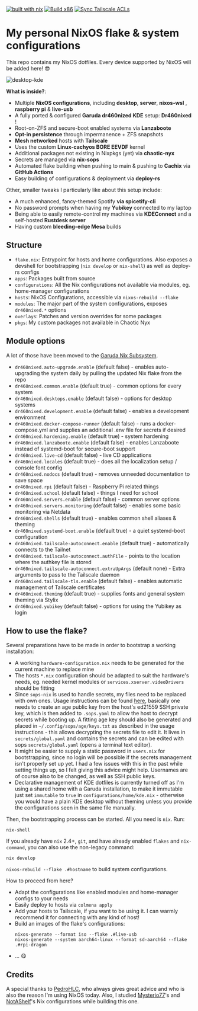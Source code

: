 [![built with nix](https://img.shields.io/static/v1?logo=nixos&logoColor=white&label=&message=Built%20with%20Nix&color=41439a)](https://builtwithnix.org) [![Build x86](https://github.com/dr460nf1r3/dr460nixed/actions/workflows/cachix_x86.yml/badge.svg)](https://github.com/dr460nf1r3/dr460nixed/actions/workflows/cachix_x86.yml) [![Sync Tailscale ACLs](https://github.com/dr460nf1r3/dr460nixed/actions/workflows/tailscale.yml/badge.svg)](https://github.com/dr460nf1r3/dr460nixed/actions/workflows/tailscale.yml)

# My personal NixOS flake & system configurations

This repo contains my NixOS dotfiles. Every device supported by NixOS will be added here! 😎

![desktop-kde](https://i.imgur.com/h3WGSJ4.jpg)

**What is inside?**:

- Multiple **NixOS configurations**, including **desktop**, **server**, **nixos-wsl** , **raspberry pi** & **live-usb**
- A fully ported & configured **Garuda dr460nized KDE** setup: **Dr460nixed** !
- Root-on-ZFS and secure-boot enabled systems via **Lanzaboote**
- **Opt-in persistence** through impermanence + ZFS snapshots
- **Mesh networked** hosts with **Tailscale**
- Uses the custom **Linux-cachyos BORE EEVDF** kernel
- Additional packages not existing in Nixpkgs (yet) via **chaotic-nyx**
- Secrets are managed via **nix-sops**
- Automated flake building when pushing to main & pushing to **Cachix** via **GitHub Actions**
- Easy building of configurations & deployment via **deploy-rs**

Other, smaller tweaks I particularly like about this setup include:

- A much enhanced, fancy-themed Spotify **via spicetify-cli**
- No password prompts when having my **Yubikey** connected to my laptop
- Being able to easily remote-control my machines via **KDEConnect** and a self-hosted **Rustdesk server**
- Having custom **bleeding-edge Mesa** builds

## Structure

- `flake.nix`: Entrypoint for hosts and home configurations. Also exposes a
  devshell for bootstrapping (`nix develop` or `nix-shell`) as well as deploy-rs configs
- `apps`: Packages built from source
- `configurations`: All the Nix configurations not available via modules, eg. home-manager configurations
- `hosts`: NixOS Configurations, accessible via `nixos-rebuild --flake`
- `modules`: The major part of the system configurations, exposes `dr460nixed.*` options
- `overlays`: Patches and version overrides for some packages
- `pkgs`: My custom packages not available in Chaotic Nyx

## Module options

A lot of those have been moved to the [Garuda Nix Subsystem](https://gitlab.com/garuda-linux/garuda-nix-subsystem).

- `dr460nixed.auto-upgrade.enable` (default false) - enables auto-upgrading the system daily by pulling the updated Nix flake from the repo
- `dr460nixed.common.enable` (default true) - common options for every system
- `dr460nixed.desktops.enable` (default false) - options for desktop systems
- `dr460nixed.development.enable` (default false) - enables a development environment
- `dr460nixed.docker-compose-runner` (default false) - runs a docker-compose.yml and supplies an additional .env file for secrets if desired
- `dr460nixed.hardening.enable` (default true) - system hardening
- `dr460nixed.lanzaboote.enable` (default false) - enables Lanzaboote instead of systemd-boot for secure-boot support
- `dr460nixed.live-cd` (default false) - live CD applications
- `dr460nixed.locales` (default true) - does all the localization setup / console font config
- `dr460nixed.nodocs` (default true) - removes unneeded documentation to save space
- `dr460nixed.rpi` (default false) - Raspberry Pi related things
- `dr460nixed.school` (default false) - things I need for school
- `dr460nixed.servers.enable` (default false) - common server options
- `dr460nixed.servers.monitoring` (default false) - enables some basic monitoring via Netdata
- `dr460nixed.shells` (default true) - enables common shell aliases & theming
- `dr460nixed.systemd-boot.enable` (default true) - a quiet systemd-boot configuration
- `dr460nixed.tailscale-autoconnect.enable` (default true) - automatically connects to the Tailnet
- `dr460nixed.tailscale-autoconnect.authFile` - points to the location where the authkey file is stored
- `dr460nixed.tailscale-autoconnect.extraUpArgs` (default none) - Extra arguments to pass to the Tailscale daemon
- `dr460nixed.tailscale-tls.enable` (default false) - enables automatic management of Tailscale certificates
- `dr460nixed.theming` (default true) - supplies fonts and general system theming via Stylix
- `dr460nixed.yubikey` (default false) - options for using the Yubikey as login

## How to use the flake?

Several preparations have to be made in order to bootstrap a working installation:

- A working `hardware-configuration.nix` needs to be generated for the current machine to replace mine
- The hosts `*.nix` configuration should be adapted to suit the hardware's needs, eg. needed kernel modules or `services.xserver.videoDrivers` should be fitting
- Since `sops-nix` is used to handle secrets, my files need to be replaced with own ones. Usage instructions can be found [here](https://github.com/Mic92/sops-nix#usage-example), basically one needs to create an age public key from the host's ed21559 SSH private key, which is then added to `.sops.yaml` to allow the host to decrypt secrets while booting up. A fitting age key should also be generated and placed in `~/.config/sops/age/keys.txt` as described in the usage instructions - this allows decrypting the secrets file to edit it. It lives in `secrets/global.yaml` and contains the secrets and can be edited with sops `secrets/global.yaml` (opens a terminal text editor).
- It might be easier to supply a static password in `users.nix` for bootstrapping, since no login will be possible if the secrets management isn't properly set up yet. I had a few issues with this in the past while setting things up, so I felt giving this advice might help. Usernames are of course also to be changed, as well as SSH public keys.
- Declarative management of KDE dotfiles is currently turned off as I'm using a shared home with a Garuda installation, to make it immutable just set `immutable` to `true` in `configurations/home/kde.nix` - otherwise you would have a plain KDE desktop without theming unless you provide the configurations seen in the same file manually.

Then, the bootstrapping process can be started. All you need is `nix`. Run:

```
nix-shell
```

If you already have `nix` 2.4+, `git`, and have already enabled `flakes` and
`nix-command`, you can also use the non-legacy command:

```
nix develop
```

`nixos-rebuild --flake .#hostname` to build system configurations.

How to proceed from here?

- Adapt the configurations like enabled modules and home-manager configs to your needs
- Easily deploy to hosts via `colmena apply`
- Add your hosts to Tailscale, if you want to be using it. I can warmly recommend it for connecting with any kind of host!
- Build an images of the flake's configurations:
  ~~~
  nixos-generate --format iso --flake .#live-usb
  nixos-generate --system aarch64-linux --format sd-aarch64 --flake .#rpi-dragon
- ... 😋

## Credits

A special thanks to [PedroHLC](https://github.com/pedrohlc), who always gives great advice and who is also the reason I'm using NixOS today. Also, I studied [Mysterio77](https://github.com/Misterio77)'s and [NotAShelf](https://github.com/NotAShelf)'s Nix configurations while building this one.
